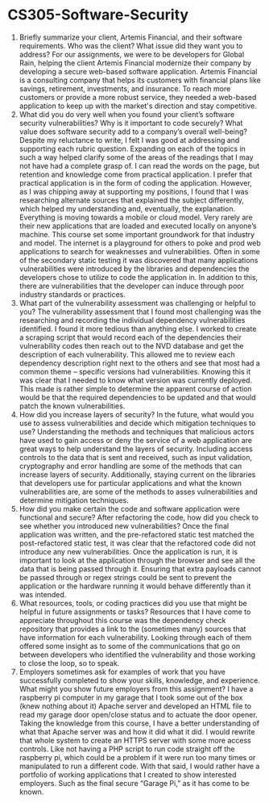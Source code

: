# CS305-Software-Security
1.	Briefly summarize your client, Artemis Financial, and their software requirements. Who was the client? What issue did they want you to address?
For our assignments, we were to be developers for Global Rain, helping the client Artemis Financial modernize their company by developing a secure web-based software application. Artemis Financial is a consulting company that helps its customers with financial plans like savings, retirement, investments, and insurance. To reach more customers or provide a more robust service, they needed a web-based application to keep up with the market's direction and stay competitive. 
2.	What did you do very well when you found your client’s software security vulnerabilities? Why is it important to code securely? What value does software security add to a company’s overall well-being?
Despite my reluctance to write, I felt I was good at addressing and supporting each rubric question. Expanding on each of the topics in such a way helped clarify some of the areas of the readings that I may not have had a complete grasp of. I can read the words on the page, but retention and knowledge come from practical application. I prefer that practical application is in the form of coding the application. However, as I was chipping away at supporting my positions, I found that I was researching alternate sources that explained the subject differently, which helped my understanding and, eventually, the explanation. 
Everything is moving towards a mobile or cloud model. Very rarely are their new applications that are loaded and executed locally on anyone’s machine. This course set some important groundwork for that industry and model. The internet is a playground for others to poke and prod web applications to search for weaknesses and vulnerabilities. Often in some of the secondary static testing it was discovered that many applications vulnerabilities were introduced by the libraries and dependencies the developers chose to utilize to code the application in. In addition to this, there are vulnerabilities that the developer can induce through poor industry standards or practices. 
3.	What part of the vulnerability assessment was challenging or helpful to you?
The vulnerability assessment that I found most challenging was the researching and recording the individual dependency vulnerabilities identified. I found it more tedious than anything else. I worked to create a scraping script that would record each of the dependencies their vulnerability codes then reach out to the NVD database and get the description of each vulnerability. This allowed me to review each dependency description right next to the others and see that most had a common theme – specific versions had vulnerabilities. Knowing this it was clear that I needed to know what version was currently deployed. This made is rather simple to determine the apparent course of action would be that the required dependencies to be updated and that would patch the known vulnerabilities.
4.	How did you increase layers of security? In the future, what would you use to assess vulnerabilities and decide which mitigation techniques to use?
Understanding the methods and techniques that malicious actors have used to gain access or deny the service of a web application are great ways to help understand the layers of security. Including access controls to the data that is sent and received, such as input validation, cryptography and error handling are some of the methods that can increase layers of security. Additionally, staying current on the libraries that developers use for particular applications and what the known vulnerabilities are, are some of the methods to asses vulnerabilities and determine mitigation techniques. 
5.	How did you make certain the code and software application were functional and secure? After refactoring the code, how did you check to see whether you introduced new vulnerabilities?
Once the final application was written, and the pre-refactored static test matched the post-refactored static test, it was clear that the refactored code did not introduce any new vulnerabilities. Once the application is run, it is important to look at the application through the browser and see all the data that is being passed through it. Ensuring that extra payloads cannot be passed through or regex strings could be sent to prevent the application or the hardware running it would behave differently than it was intended.
6.	What resources, tools, or coding practices did you use that might be helpful in future assignments or tasks?
Resources that I have come to appreciate throughout this course was the dependency check repository that provides a link to the (sometimes many) sources that have information for each vulnerability. Looking through each of them offered some insight as to some of the communications that go on between developers who identified the vulnerability and those working to close the loop, so to speak. 
7.	Employers sometimes ask for examples of work that you have successfully completed to show your skills, knowledge, and experience. What might you show future employers from this assignment?
I have a raspberry pi computer in my garage that I took some out of the box (knew nothing about it) Apache server and developed an HTML file to read my garage door open/close status and to actuate the door opener. Taking the knowledge from this course, I have a better understanding of what that Apache server was and how it did what it did. I would rewrite that whole system to create an HTTPS server with some more access controls. Like not having a PHP script to run code straight off the raspberry pi, which could be a problem if it were run too many times or manipulated to run a different code. 
With that said, I would rather have a portfolio of working applications that I created to show interested employers. Such as the final secure “Garage Pi,” as it has come to be known.
